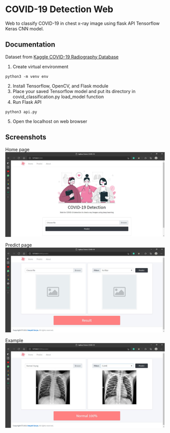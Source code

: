 # COVID-19 Detection Web
Web to classify COVID-19 in chest x-ray image using flask API Tensorflow Keras CNN model.

## Documentation
Dataset from [Kaggle COVID-19 Radiography Database](https://www.kaggle.com/tawsifurrahman/covid19-radiography-database)

1. Create virtual environment
```command
python3 -m venv env
```
2. Install Tensorflow, OpenCV, and Flask module
3. Place your saved Tensorflow model and put its directory in covid_classification.py load_model function
4. Run Flask API
```command
python3 api.py
```
5. Open the localhost on web browser

## Screenshots
Home page
![home page](https://github.com/inayahsurya/covid-detection-web/blob/main/static/img/home.JPG)

Predict page
![predict page](https://github.com/inayahsurya/covid-detection-web/blob/main/static/img/predict.JPG)

Example
![example](https://github.com/inayahsurya/covid-detection-web/blob/main/static/img/normal%20clahe.JPG)
